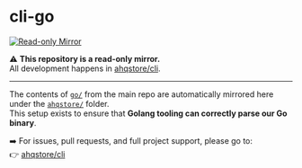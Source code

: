 # cli-go

[![Read-only Mirror](https://img.shields.io/badge/status-read--only-red.svg)](https://github.com/ahqstore/cli)

⚠️ **This repository is a read-only mirror.**  
All development happens in [ahqstore/cli](https://github.com/ahqstore/cli).

---

The contents of [`go/`](https://github.com/ahqstore/cli/tree/main/go) from the main repo are automatically mirrored here under the [`ahqstore/`](./ahqstore) folder.  
This setup exists to ensure that **Golang tooling can correctly parse our Go binary**.

➡️ For issues, pull requests, and full project support, please go to:  
👉 [ahqstore/cli](https://github.com/ahqstore/cli)
